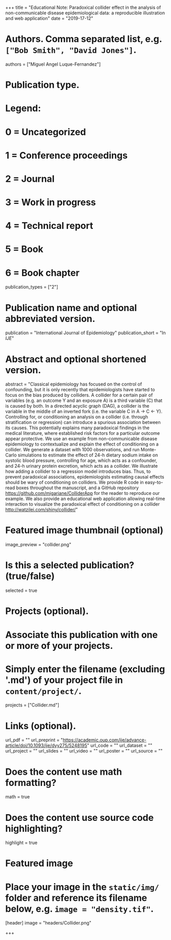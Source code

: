 +++
title = "Educational Note: Paradoxical collider effect in the analysis of non-communicable disease epidemiological data: a reproducible illustration and web application"
date = "2019-17-12"

# Authors. Comma separated list, e.g. `["Bob Smith", "David Jones"]`.
authors = ["Miguel Angel Luque-Fernandez"]

# Publication type.
# Legend:
# 0 = Uncategorized
# 1 = Conference proceedings
# 2 = Journal
# 3 = Work in progress
# 4 = Technical report
# 5 = Book
# 6 = Book chapter
publication_types = ["2"]

# Publication name and optional abbreviated version.
publication = "International Journal of Epidemiology"
publication_short = "In *IJE*"

# Abstract and optional shortened version.
abstract = "Classical epidemiology has focused on the control of confounding, but it is only recently that epidemiologists have started to focus on the bias produced by colliders. A collider for a certain pair of variables (e.g. an outcome Y and an exposure A) is a third variable (C) that is caused by both. In a directed acyclic graph (DAG), a collider is the variable in the middle of an inverted fork (i.e. the variable C in A → C ← Y). Controlling for, or conditioning an analysis on a collider (i.e. through stratification or regression) can introduce a spurious association between its causes. This potentially explains many paradoxical findings in the medical literature, where established risk factors for a particular outcome appear protective. We use an example from non-communicable disease epidemiology to contextualize and explain the effect of conditioning on a collider. We generate a dataset with 1000 observations, and run Monte-Carlo simulations to estimate the effect of 24-h dietary sodium intake on systolic blood pressure, controlling for age, which acts as a confounder, and 24-h urinary protein excretion, which acts as a collider. We illustrate how adding a collider to a regression model introduces bias. Thus, to prevent paradoxical associations, epidemiologists estimating causal effects should be wary of conditioning on colliders. We provide R code in easy-to-read boxes throughout the manuscript, and a GitHub repository https://github.com/migariane/ColliderApp for the reader to reproduce our example. We also provide an educational web application allowing real-time interaction to visualize the paradoxical effect of conditioning on a collider http://watzilei.com/shiny/collider/"
# Featured image thumbnail (optional)
image_preview = "collider.png"

# Is this a selected publication? (true/false)
selected = true

# Projects (optional).
#   Associate this publication with one or more of your projects.
#   Simply enter the filename (excluding '.md') of your project file in `content/project/`.
 projects = ["Collider.md"]

# Links (optional).
url_pdf = ""
url_preprint = "https://academic.oup.com/ije/advance-article/doi/10.1093/ije/dyy275/5248195"
url_code = ""
url_dataset = ""
url_project = ""
url_slides = ""
url_video = ""
url_poster = ""
url_source = ""

# Does the content use math formatting?
math = true

# Does the content use source code highlighting?
highlight = true

# Featured image
# Place your image in the `static/img/` folder and reference its filename below, e.g. `image = "density.tif"`.
[header]
image = "headers/Collider.png"

+++

